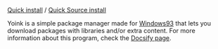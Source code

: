 [Quick install](https://www.windows93.net/#!js%20data:text/plain;charset=utf-8;base64,JGxvYWRlcihbImh0dHBzOi8vZ2l0aHViLmNvbS9Qb25hbGkvdzkzLXlvaW5rL3JlbGVhc2VzL2xhdGVzdC9kb3dubG9hZC9pbnN0YWxsZXItcmVndWxhci5qcyJdKQ==) / [Quick Source install](https://www.windows93.net/#!js%20data:text/plain;charset=utf-8;base64,JGxvYWRlcihbImh0dHBzOi8vZ2l0aHViLmNvbS9Qb25hbGkvdzkzLXlvaW5rL3JlbGVhc2VzL2xhdGVzdC9kb3dubG9hZC9pbnN0YWxsZXItc291cmNlLmpzIl0p)

Yoink is a simple package manager made for [Windows93](https://windows93.net) that lets you download packages with libraries and/or extra content.
For more information about this program, check the [Docsify page](https://ponali.github.io/yoink).
